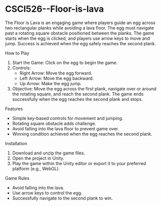 # CSCI526--Floor-is-lava
The Floor is Lava is an engaging game where players guide an egg across two rectangular planks while avoiding a lava floor. The egg must navigate past a rotating square obstacle positioned between the planks. The game starts when the egg is clicked, and players use arrow keys to move and jump. Success is achieved when the egg safely reaches the second plank.

 How to Play
1. Start the Game: Click on the egg to begin the game.
2. Controls:
   - Right Arrow: Move the egg forward.
   - Left Arrow: Move the egg backward.
   - Up Arrow: Make the egg jump.
3. Objective: Move the egg across the first plank, navigate over or around the rotating square, and reach the second plank. The game ends successfully when the egg reaches the second plank and stops.

 Features
- Simple key-based controls for movement and jumping.
- Rotating square obstacle adds challenge.
- Avoid falling into the lava floor to prevent game over.
- Winning condition achieved when the egg reaches the second plank.

 Installation
1. Download and unzip the game files.
2. Open the project in Unity.
3. Play the game within the Unity editor or export it to your preferred platform (e.g., WebGL).

 Game Rules
- Avoid falling into the lava.
- Use arrow keys to control the egg.
- Successfully navigate to the second plank to win.

